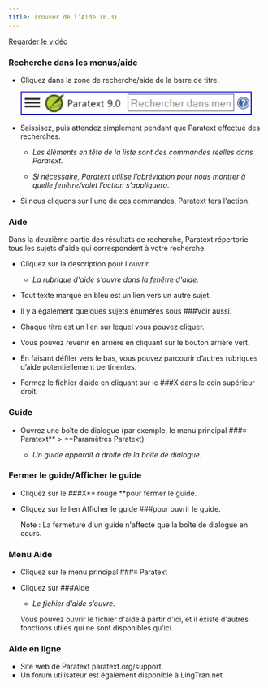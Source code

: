 ```yaml
---
title: Trouver de l’Aide (0.3)
---
```

[Regarder le vidéo](https://vimeopro.com/lingtransoft/paratext9fr/video/420642737)

### Recherche dans les menus/aide

-   Cliquez dans la zone de recherche/aide de la barre de titre.

    ![](../media/6c94fd6369e2a8e17bd819a4fdaa909c.png)

-   Saissisez, puis attendez simplement pendant que Paratext effectue des recherches.

    -  *Les éléments en tête de la liste sont des commandes réelles dans Paratext.*

    -  *Si nécessaire, Paratext utilise l’abréviation pour nous montrer à quelle fenêtre/volet l’action s’appliquera.*

-   Si nous cliquons sur l'une de ces commandes, Paratext fera l'action.

### Aide

Dans la deuxième partie des résultats de recherche, Paratext répertorie tous les sujets d'aide qui correspondent à votre recherche.

-   Cliquez sur la description pour l'ouvrir.

    -  *La rubrique d'aide s'ouvre dans la fenêtre d'aide.*

-   Tout texte marqué en bleu est un lien vers un autre sujet.
-   Il y a également quelques sujets énumérés sous ###Voir aussi.
-   Chaque titre est un lien sur lequel vous pouvez cliquer.
-   Vous pouvez revenir en arrière en cliquant sur le bouton arrière vert.
-   En faisant défiler vers le bas, vous pouvez parcourir d’autres rubriques d’aide potentiellement pertinentes.
-   Fermez le fichier d’aide en cliquant sur le ###X dans le coin supérieur droit.

### Guide

-   Ouvrez une boîte de dialogue (par exemple, le menu principal ###≡ Paratext** \> **Paramètres Paratext)

    -  *Un guide apparaît à droite de la boîte de dialogue.*

### Fermer le guide/Afficher le guide

-   Cliquez sur le ###X** rouge **pour fermer le guide.
-   Cliquez sur le lien Afficher le guide ###pour ouvrir le guide.

    Note : La fermeture d'un guide n'affecte que la boîte de dialogue en cours.

### Menu Aide

-   Cliquez sur le menu principal ###≡ Paratext
-   Cliquez sur ###Aide

    -  *Le fichier d’aide s’ouvre.*

    Vous pouvez ouvrir le fichier d'aide à partir d'ici, et il existe d'autres fonctions utiles qui ne sont disponibles qu'ici.

### Aide en ligne

-   Site web de Paratext paratext.org/support.
-   Un forum utilisateur est également disponible à LingTran.net
